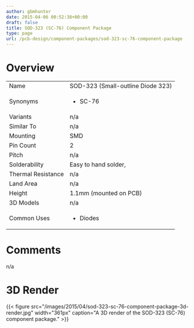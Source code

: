 ```yaml
---
author: gbmhunter
date: 2015-04-06 00:52:38+00:00
draft: false
title: SOD-323 (SC-76) Component Package
type: page
url: /pcb-design/component-packages/sod-323-sc-76-component-package
---
```


# Overview


<table style="width: 600px;" >
<tbody >
<tr >

<td >Name
</td>

<td >SOD-323 (Small-outline Diode 323)
</td>
</tr>
<tr >

<td >Synonyms
</td>

<td >



  * SC-76


</td>
</tr>
<tr >

<td >Variants
</td>

<td >n/a
</td>
</tr>
<tr >

<td >Similar To
</td>

<td >n/a
</td>
</tr>
<tr >

<td >Mounting
</td>

<td >SMD
</td>
</tr>
<tr >

<td >Pin Count
</td>

<td >2
</td>
</tr>
<tr >

<td >Pitch
</td>

<td >n/a
</td>
</tr>
<tr >

<td >Solderability
</td>

<td >Easy to hand solder,
</td>
</tr>
<tr >

<td >Thermal Resistance
</td>

<td >n/a
</td>
</tr>
<tr >

<td >Land Area
</td>

<td >n/a
</td>
</tr>
<tr >

<td >Height
</td>

<td >1.1mm (mounted on PCB)
</td>
</tr>
<tr >

<td >3D Models
</td>

<td >n/a
</td>
</tr>
<tr >

<td >Common Uses
</td>

<td >



  * Diodes


</td>
</tr>
</tbody>
</table>


# Comments




n/a




# 3D Render


{{< figure src="/images/2015/04/sod-323-sc-76-component-package-3d-render.jpg" width="361px" caption="A 3D render of the SOD-323 (SC-76) component package."  >}}
